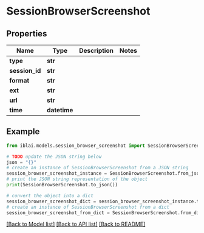 # SessionBrowserScreenshot


## Properties

Name | Type | Description | Notes
------------ | ------------- | ------------- | -------------
**type** | **str** |  | 
**session_id** | **str** |  | 
**format** | **str** |  | 
**ext** | **str** |  | 
**url** | **str** |  | 
**time** | **datetime** |  | 

## Example

```python
from iblai.models.session_browser_screenshot import SessionBrowserScreenshot

# TODO update the JSON string below
json = "{}"
# create an instance of SessionBrowserScreenshot from a JSON string
session_browser_screenshot_instance = SessionBrowserScreenshot.from_json(json)
# print the JSON string representation of the object
print(SessionBrowserScreenshot.to_json())

# convert the object into a dict
session_browser_screenshot_dict = session_browser_screenshot_instance.to_dict()
# create an instance of SessionBrowserScreenshot from a dict
session_browser_screenshot_from_dict = SessionBrowserScreenshot.from_dict(session_browser_screenshot_dict)
```
[[Back to Model list]](../README.md#documentation-for-models) [[Back to API list]](../README.md#documentation-for-api-endpoints) [[Back to README]](../README.md)


